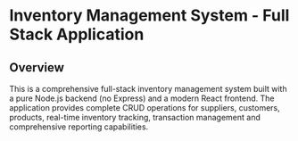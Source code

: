 # Inventory Management System - Full Stack Application

## Overview

This is a comprehensive full-stack inventory management system built with a pure Node.js backend (no Express) and a modern React frontend. The application provides complete CRUD operations for suppliers, customers, products, real-time inventory tracking, transaction management and comprehensive reporting capabilities.
